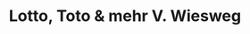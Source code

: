 ---
title: "Lotto, Toto & mehr V. Wiesweg"
url: /duesseldorf/lotto-toto-und-mehr-v-wiesweg/
shop: Lotterie
---